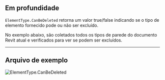 ## Em profundidade
`ElementType.CanBeDeleted` retorna um valor true/false indicando se o tipo de elemento fornecido pode ou não ser excluído.

No exemplo abaixo, são coletados todos os tipos de parede do documento Revit atual e verificados para ver se podem ser excluídos.
___
## Arquivo de exemplo

![ElementType.CanBeDeleted](./Revit.Elements.ElementType.CanBeDeleted_img.jpg)

